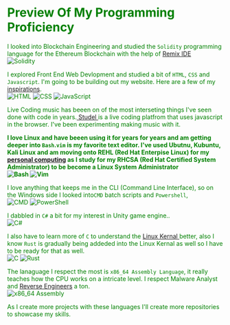 <p align="center"><font color="green">

# Preview Of My Programming Proficiency

I looked into Blockchain Engineering and studied the `Solidity` programming language for the Ethereum Blockchain with the help of <a href="https://remix.ethereum.org/)](https://remix.ethereum.org/">Remix IDE</a> <br>
![Solidity](https://img.shields.io/badge/Solidity-363636?style=for-the-badge&logo=solidity&logoColor=white)
  
I explored Front End Web Devlopment and studied a bit of `HTML`, `CSS` and `Javascript`. I'm going to be building out my website. Here are a few of my <a href="https://github.com/Bit-Budha/website_inspirations.repo/tree/main">inspirations</a>.
 <br>
![HTML](https://img.shields.io/badge/HTML5-E34F26?style=for-the-badge&logo=html5&logoColor=white)
![CSS](https://img.shields.io/badge/CSS3-1572B6?style=for-the-badge&logo=css3&logoColor=white)
![JavaScript](https://img.shields.io/badge/JavaScript-F7DF1E?style=for-the-badge&logo=javascript&logoColor=black)

Live Coding music has beeen on of the most interseting things I've seen done with code in years.<a href="https://strudel.cc/workshop/getting-started/"> Studel </a> is a live coding platfrom that uses javascript in the browser. I've been experimenting making music with it.

**I love Linux and have beeen using it for years for years and am getting deeper into `Bash`.`vim` is my favorite text editor. I've used Ubutnu, Kubuntu, Kali Linux and am moving onto REHL (Red Hat Enterpise Linux) for my <a href="https://www.youtube.com/watch?v=KNgOpRoJlwU">personal computing</a> as I study for my RHCSA (Red Hat Certified System Administrator) to be become a Linux System Administrator <br>
![Bash](https://img.shields.io/badge/Bash-121011?style=for-the-badge&logo=gnubash&logoColor=white)
![Vim](https://img.shields.io/badge/Vim-019733?style=for-the-badge&logo=vim&logoColor=white)**


I love anything that keeps me in the CLI (Command Line Interface), so on the Windows side I looked into`CMD` batch scripts and `Powershell`, <br>
![CMD](https://img.shields.io/badge/CMD-000000?style=for-the-badge&logo=windows&logoColor=white)
![PowerShell](https://img.shields.io/badge/PowerShell-5391FE?style=for-the-badge&logo=powershell&logoColor=white)


I dabbled in `C#` a bit for my interest in Unity game engine..<br>
![C#](https://img.shields.io/badge/C%23-239120?style=for-the-badge&logo=c-sharp&logoColor=white)


I also have to learn more of `C` to understand the  <a href="https://www.linkedin.com/feed/update/urn:li:activity:7363390688975077376/">Linux Kernal </a>better, also I know `Rust` is gradually being addeded into the Linux Kernal as well so I have to be ready for that as well. <br>
![C](https://img.shields.io/badge/C-00599C?style=for-the-badge&logo=c&logoColor=white)
![Rust](https://img.shields.io/badge/Rust-000000?style=for-the-badge&logo=rust&logoColor=white)

The lanaguage I respect the most is `x86_64 Assembly Language`, it really teaches how the CPU works on a intricate level. I respect Malware Analyst and <a href="https://github.com/Bit-Budha/reverse_engineering.repo">Reverse Engineers</a> a ton.<br>
![x86_64 Assembly](https://img.shields.io/badge/x86__64%20Assembly-525252?style=for-the-badge&logo=cogs&logoColor=white)


As I create more projects with these languages I'll create more repositories to showcase my skills.
